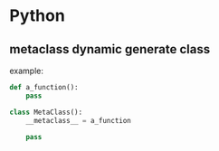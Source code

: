 # Python

## metaclass dynamic generate class

example:
```python
def a_function():
    pass

class MetaClass():
    __metaclass__ = a_function

    pass
```